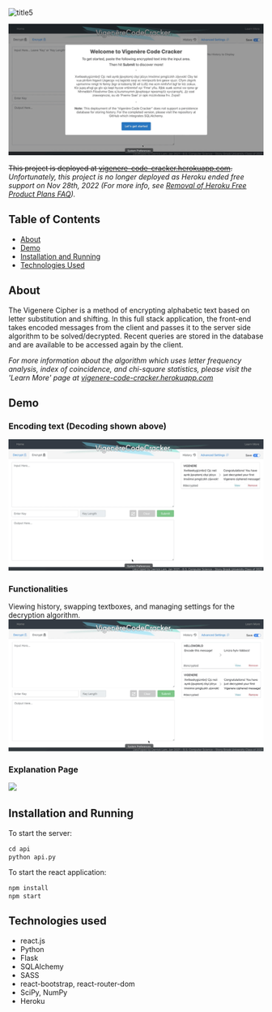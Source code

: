 ![title5](https://user-images.githubusercontent.com/56279592/104989170-d6250580-59e7-11eb-81ca-cdccff31fc22.png)

![](https://github.com/derricklam04/decipher_web/blob/master/README/decipher-demo.gif)

~~This project is deployed at [vigenere-code-cracker.herokuapp.com](http://vigenere-code-cracker.herokuapp.com).~~ *Unfortunately, this project is no longer deployed as Heroku ended free support on Nov 28th, 2022 (For more info, see [Removal of Heroku Free Product Plans FAQ](https://help.heroku.com/RSBRUH58/removal-of-heroku-free-product-plans-faq)).*

## Table of Contents
* [About](#about)
* [Demo](#demo)
* [Installation and Running](#installation-and-running)
* [Technologies Used](#technologies-used)

## About 
The Vigenere Cipher is a method of encrypting alphabetic text based on letter substitution and shifting.
In this full stack application, the front-end takes encoded messages from the client and passes it to the server side algorithm to be solved/decrypted. Recent queries are stored in the database and are available to be accessed again by the client. 

*For more information about the algorithm which uses letter frequency analysis, index of coincidence, and chi-square statistics, please visit the 'Learn More' page at [vigenere-code-cracker.herokuapp.com](vigenere-code-cracker.herokuapp.com/)*

## Demo
### Encoding text (Decoding shown above)
![](https://github.com/derricklam04/decipher_web/blob/master/README/decipher-encode.gif)

### Functionalities
Viewing history, swapping textboxes, and managing settings for the decryption algorithm.
![](https://github.com/derricklam04/decipher_web/blob/master/README/decipher-functions.gif)

### Explanation Page
![](https://github.com/derricklam04/decipher_web/blob/master/README/decipher-info.gif)

## Installation and Running
To start the server:
```
cd api
python api.py
```

To start the react application:
```
npm install
npm start
```

## Technologies used
- react.js
- Python
- Flask
- SQLAlchemy
- SASS
- react-bootstrap, react-router-dom
- SciPy, NumPy
- Heroku

